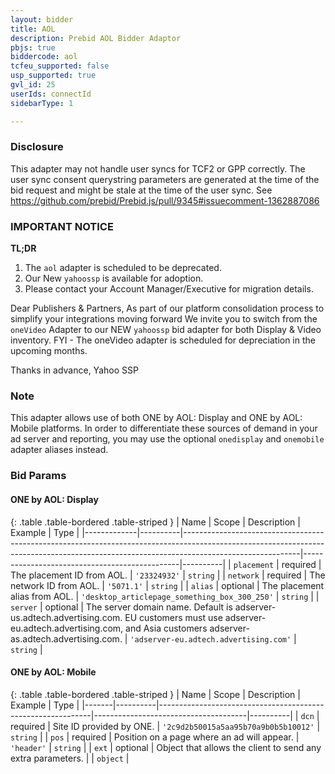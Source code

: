 ```yaml
---
layout: bidder
title: AOL
description: Prebid AOL Bidder Adaptor
pbjs: true
biddercode: aol
tcfeu_supported: false
usp_supported: true
gvl_id: 25
userIds: connectId
sidebarType: 1

---
```

### Disclosure

This adapter may not handle user syncs for TCF2 or GPP correctly. The user sync consent querystring parameters are generated at the time of the bid request and might be stale at the time of the user sync. See <https://github.com/prebid/Prebid.js/pull/9345#issuecomment-1362887086>

### IMPORTANT NOTICE

**TL;DR**

1. The `aol` adapter is scheduled to be deprecated.
2. Our New `yahoossp` is available for adoption.
3. Please contact your Account Manager/Executive for migration details.

Dear Publishers & Partners,
As part of our platform consolidation process to simplify your integrations moving forward
We invite you to switch from the `oneVideo` Adapter to our NEW `yahoossp` bid adapter for both Display & Video inventory.
FYI - The oneVideo adapter is scheduled for depreciation in the upcoming months.

Thanks in advance,
Yahoo SSP

### Note

This adapter allows use of both ONE by AOL: Display and ONE by AOL: Mobile platforms. In order to differentiate these sources of demand in your ad server and reporting, you may use the optional `onedisplay` and `onemobile` adapter aliases instead.

### Bid Params

#### ONE by AOL: Display

{: .table .table-bordered .table-striped }
| Name        | Scope    | Description                                                                                                                                                                             | Example                                       | Type     |
|-------------|----------|-----------------------------------------------------------------------------------------------------------------------------------------------------------------------------------------|-----------------------------------------------|----------|
| `placement` | required | The placement ID from AOL.                                                                                                                                                              | `'23324932'`                                  | `string` |
| `network`   | required | The network ID from AOL.                                                                                                                                                                | `'5071.1'`                                    | `string` |
| `alias`     | optional | The placement alias from AOL.                                                                                                                                                           | `'desktop_articlepage_something_box_300_250'` | `string` |
| `server`    | optional | The server domain name. Default is adserver-us.adtech.advertising.com. EU customers must use adserver-eu.adtech.advertising.com, and Asia customers adserver-as.adtech.advertising.com. | `'adserver-eu.adtech.advertising.com'`        | `string` |

#### ONE by AOL: Mobile

{: .table .table-bordered .table-striped }
| Name  | Scope    | Description                                                 | Example                              | Type     |
|-------|----------|-------------------------------------------------------------|--------------------------------------|----------|
| `dcn` | required | Site ID provided by ONE.                                    | `'2c9d2b50015a5aa95b70a9b0b5b10012'` | `string` |
| `pos` | required | Position on a page where an ad will appear.                 | `'header'`                           | `string` |
| `ext` | optional | Object that allows the client to send any extra parameters. |                                      | `object` |
